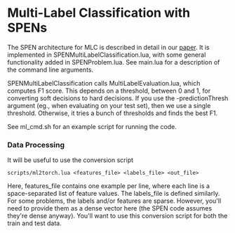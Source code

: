 # Multi-Label Classification with SPENs

The SPEN architecture for MLC is described in detail in our [paper](https://people.cs.umass.edu/~belanger/belanger_spen_icml.pdf). It is implemented in SPENMultiLabelClassification.lua, with some general functionality added in SPENProblem.lua. See main.lua for a description of the command line arguments. 


SPENMultiLabelClassification calls MultiLabelEvaluation.lua, which computes F1 score. This depends on a threshold, between 0 and 1, for converting soft decisions to hard decisions. If you use the -predictionThresh argument (eg., when evaluating on your test set), then we use a single threshold. Otherwise, it tries a bunch of thresholds and finds the best F1.


See ml_cmd.sh for an example script for running the code.

### Data Processing
It will be useful to use the conversion script

`scripts/ml2torch.lua <features_file> <labels_file> <out_file>`

Here, features_file contains one example per line, where each line is a space-separated list of feature values. The labels_file is defined similarly. For some problems, the labels and/or features are sparse. However, you'll need to provide them as a dense vector here (the SPEN code assumes they're dense anyway). You'll want to use this conversion script for both the train and test data. 




